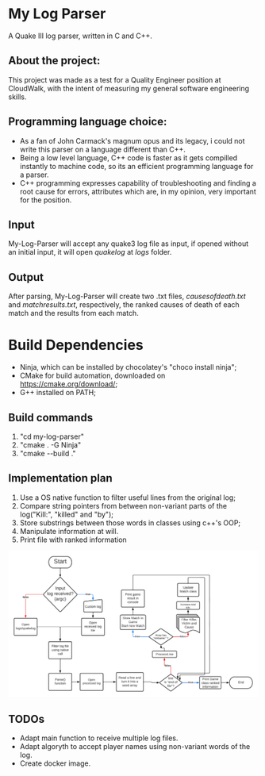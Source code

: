 # My Log Parser
A Quake III log parser, written in C and C++.

## About the project:
This project was made as a test for a Quality Engineer position at CloudWalk, with the intent of measuring my general software engineering skills.

## Programming language choice:
- As a fan of John Carmack's magnum opus and its legacy, i could not write this parser on a language different than C++.
- Being a low level language, C++ code is faster as it gets compilled instantly to machine code, so its an efficient programming language for a parser.
- C++ programming expresses capability of troubleshooting and finding a root cause for errors, attributes which are, in my opinion, very important for the position.

## Input
My-Log-Parser will accept any quake3 log file as input, if opened without an initial input, it will open _quakelog_ at _logs_ folder.

## Output
After parsing, My-Log-Parser will create two .txt files, _causesofdeath.txt_ and _matchresults.txt_, respectively, the ranked causes of death of each match and the results from each match.

# Build Dependencies
- Ninja, which can be installed by chocolatey's "choco install ninja";
- CMake for build automation, downloaded on https://cmake.org/download/;
- G++ installed on PATH;

## Build commands 
1. "cd my-log-parser"
2. "cmake . -G Ninja"
3. "cmake --build ."

## Implementation plan
1. Use a OS native function to filter useful lines from the original log;
2. Compare string pointers from between non-variant parts of the log("Kill:", "killed" and "by");
3. Store substrings between those words in classes using c++'s OOP;
4. Manipulate information at will.
5. Print file with ranked information

![alt text](flowchart.png "Flowchart diagram")

## TODOs
- Adapt main function to receive multiple log files.
- Adapt algoryth to accept player names using non-variant words of the log.
- Create docker image.
